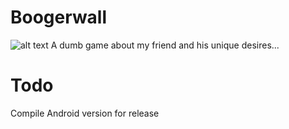 # Boogerwall
![alt text](https://1.bp.blogspot.com/-iryZ2UqnPXY/XMTFV0GCQ3I/AAAAAAAADok/NntLvgjkEiQpZdEayXX5KcfbmrgnNBZxACLcBGAs/s1600/startscreen.png "Boogerwall")
A dumb game about my friend and his unique desires...

# Todo

Compile Android version for release
